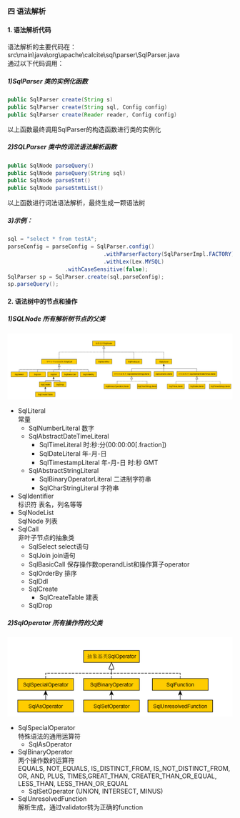 ### 四 语法解析
#### 1. 语法解析代码
语法解析的主要代码在：src\main\java\org\apache\calcite\sql\parser\SqlParser.java  
通过以下代码调用：  

##### 1)SqlParser 类的实例化函数  
```Java
public SqlParser create(String s)
public SqlParser create(String sql, Config config)
public SqlParser create(Reader reader, Config config)
```
以上函数最终调用SqlParser的构造函数进行类的实例化  

##### 2)SQLParser 类中的词法语法解析函数  
```Java
public SqlNode parseQuery()
public SqlNode parseQuery(String sql)
public SqlNode parseStmt()
public SqlNode parseStmtList()
```
以上函数进行词法语法解析，最终生成一颗语法树

##### 3)示例：  
```Java
sql = "select * from testA";
parseConfig = parseConfig = SqlParser.config()
                              .withParserFactory(SqlParserImpl.FACTORY)
                              .withLex(Lex.MYSQL)
			      .withCaseSensitive(false);
SqlParser sp = SqlParser.create(sql,parseConfig);
sp.parseQuery();
```

#### 2. 语法树中的节点和操作
##### 1)SQLNode 所有解析树节点的父类  
![](image/SqlNode.png)  
* SqlLiteral   
	常量  
	* SqlNumberLiteral 数字  
	* SqlAbstractDateTimeLiteral  
		* SqlTimeLiteral  时:秒:分(00:00:00[.fraction])   
		* SqlDateLiteral  年-月-日  
		* SqlTimestampLiteral 年-月-日 时:秒 GMT  
	 * SqlAbstractStringLiteral  
		 * SqlBinaryOperatorLiteral 二进制字符串  
		 * SqlCharStringLiteral 字符串  
* SqlIdentifier   
	标识符 表名，列名等等  
* SqlNodeList  
     SqlNode 列表  
* SqlCall  
     非叶子节点的抽象类  
     * SqlSelect   select语句  
     * SqlJoin   join语句  
     * SqlBasicCall  保存操作数operandList和操作算子operator  
     * SqlOrderBy 排序  
     * SqlDdl  
	 * SqlCreate  
		 * SqlCreateTable   建表  
	 * SqlDrop  
##### 2)SqlOperator 所有操作符的父类  
![](image/SqlOperator.png)  
* SqlSpecialOperator  
	特殊语法的通用运算符  
	* SqlAsOperator  
* SqlBinaryOperator   
	两个操作数的运算符  
	EQUALS, NOT_EQUALS, IS_DISTINCT_FROM, IS_NOT_DISTINCT_FROM, OR, AND, PLUS, TIMES,GREAT_THAN, CREATER_THAN_OR_EQUAL, LESS_THAN, LESS_THAN_OR_EQUAL
	* SqlSetOperator (UNION, INTERSECT, MINUS)  
* SqlUnresolvedFunction  
	解析生成，通过validator转为正确的function  
